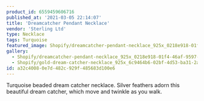 ```yaml
---
product_id: 6559459606716
published_at: '2021-03-05 22:14:07'
title: 'Dreamcatcher Pendant Necklace'
vendor: 'Sterling Ltd'
type: Necklace
tags: Turquoise
featured_image: Shopify/dreamcatcher-pendant-necklace_925x_0218e918-01f4-46af-9597-464c154dd37b.jpg
gallery:
  - Shopify/dreamcatcher-pendant-necklace_925x_0218e918-01f4-46af-9597-464c154dd37b.jpg
  - Shopify/gold-dream-catcher-necklace_925x_6c9464b6-02bf-4d53-ba31-2aae56d20e34.jpg
id: a32c4008-0e7d-482c-929f-485683d100e6
---
```

<p>Turquoise beaded dream catcher necklace. Silver feathers adorn this beautiful dream catcher, which move and twinkle as you walk.</p>